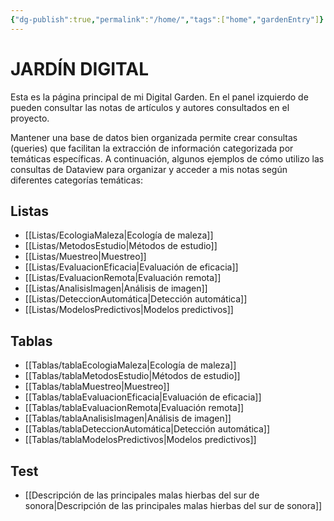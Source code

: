 ```yaml
---
{"dg-publish":true,"permalink":"/home/","tags":["home","gardenEntry"]}
---
```



# JARDÍN DIGITAL

Esta es la página principal de mi Digital Garden. En el panel izquierdo de pueden consultar las notas de artículos y autores consultados en el proyecto.

Mantener una base de datos bien organizada permite crear consultas (queries) que facilitan la extracción de información categorizada por temáticas específicas. A continuación, algunos ejemplos de cómo utilizo las consultas de Dataview para organizar y acceder a mis notas según diferentes categorías temáticas:

## Listas

- [[Listas/EcologiaMaleza\|Ecología de maleza]]
- [[Listas/MetodosEstudio\|Métodos de estudio]]
- [[Listas/Muestreo\|Muestreo]]
- [[Listas/EvaluacionEficacia\|Evaluación de eficacia]]
- [[Listas/EvaluacionRemota\|Evaluación remota]]
- [[Listas/AnalisisImagen\|Análisis de imagen]]
- [[Listas/DeteccionAutomática\|Detección automática]]
- [[Listas/ModelosPredictivos\|Modelos predictivos]]

## Tablas

- [[Tablas/tablaEcologiaMaleza\|Ecología de maleza]]
- [[Tablas/tablaMetodosEstudio\|Métodos de estudio]]
- [[Tablas/tablaMuestreo\|Muestreo]]
- [[Tablas/tablaEvaluacionEficacia\|Evaluación de eficacia]]
- [[Tablas/tablaEvaluacionRemota\|Evaluación remota]]
- [[Tablas/tablaAnalisisImagen\|Análisis de imagen]]
- [[Tablas/tablaDeteccionAutomática\|Detección automática]]
- [[Tablas/tablaModelosPredictivos\|Modelos predictivos]]

## Test

- [[Descripción de las principales malas hierbas del sur de sonora\|Descripción de las principales malas hierbas del sur de sonora]]